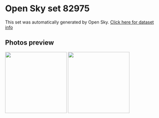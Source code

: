 # Open Sky set 82975
This set was automatically generated by Open Sky.
[Click here for dataset info](https://github.com/lewisevans2007/opensky/blob/master/dataset/82975/info.json)
## Photos preview
<img src="https://raw.githubusercontent.com/lewisevans2007/opensky/master/dataset/82975/photos.gif" width="200px"/>
<img src="https://raw.githubusercontent.com/lewisevans2007/opensky/master/dataset/82975/photos_bw.gif" width="200px"/>
